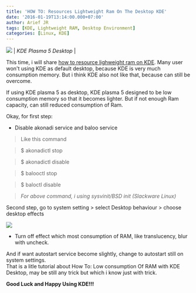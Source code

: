 ```yaml
---
title: 'HOW TO: Resources Lightweight Ram On The Desktop KDE'
date: '2016-01-19T13:14:00.000+07:00'
author: Arief JR
tags: [KDE, Lightweight RAM, Desktop Environment]
categories: [Linux, KDE]
---
```


![](https://4.bp.blogspot.com/-3lVXKNCESiI/VpCVoWJaMFI/AAAAAAAACrw/ZJfv_GM-nQA/s1600/Screenshot_20160109_115930.png)
| _KDE Plasma 5 Desktop_ |

This time, i will share [how to resource lighweight ram on KDE](https://tuxnoob.com/tags/KDE). Many user won't using KDE as default desktop, because KDE is very much consumption memory. But i think KDE also not like that, because can still be overcome.  

If using KDE plasma 5 as desktop, KDE plasma 5 designed to be low consumption memory so that it becomes lighter. But if not enough Ram capacity, can still reduced consumption of Ram.  

Okay, for first step:  

* Disable akonadi service and baloo service

> Like this command

> $ akonadictl stop

> $ akonadictl disable

> $ balooctl stop

> $ baloctl disable

> _For above command, i using sysvinit/BSD init (Slackware Linux)_

Second step, go to system setting > select Desktop behaviour > choose desktop effects  

![](https://3.bp.blogspot.com/-OiXbzt_G38I/Vp3MWNWiPlI/AAAAAAAACzI/S6JRwFnibEo/s1600/Screenshot_20160119_123359.png)


* Turn off effect which most consumption of RAM, like translucency, blur with uncheck.

And if want autostart service become slightly, change to autostart still on system settings.  
That is a litle tutorial about How To: Low consumption Of RAM with KDE Desktop, may be still any trick but which i know just with trick.  

**Good Luck and Happy Using KDE!!!**